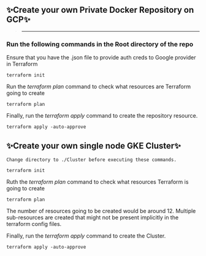 ## ✨Create your own Private Docker Repository on GCP✨
> ---
### Run the following commands in the Root directory of the repo
Ensure that you have the .json file to provide auth creds to Google provider in Terraform
```
terraform init
```
Run the _terraform plan_ command to check what resources are Terraform going to create
```
terraform plan
```
Finally, run the _terraform apply_ command to create the repository resource.
```
terraform apply -auto-approve
```

## ✨Create your own single node GKE Cluster✨
`Change directory to ./Cluster before executing these commands.`
```
terraform init
```
Ruth the _terraform plan_ command to check what resources Terraform is going to create

```
terraform plan
```
The number of resources going to be created would be around 12. Multiple sub-resources are created that might not be present implicitly in the terraform config files. 

Finally, run the _terraform apply_ command to create the Cluster.
```
terraform apply -auto-approve
```

